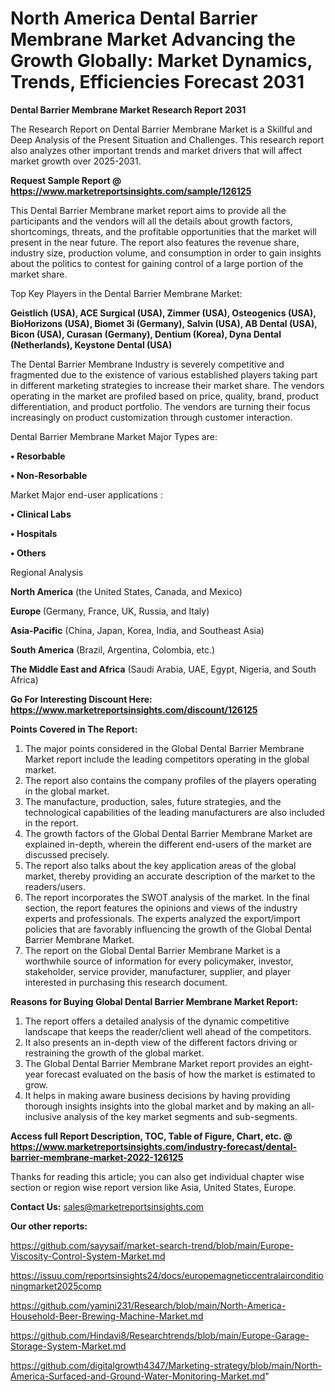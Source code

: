 # North America Dental Barrier Membrane Market Advancing the Growth Globally: Market Dynamics, Trends, Efficiencies Forecast 2031

<strong>Dental Barrier Membrane Market Research Report 2031</strong>

The Research Report on Dental Barrier Membrane Market is a Skillful and Deep Analysis of the Present Situation and Challenges. This research report also analyzes other important trends and market drivers that will affect market growth over 2025-2031.

<strong>Request Sample Report @ <a href=https://www.marketreportsinsights.com/sample/126125>https://www.marketreportsinsights.com/sample/126125</a></strong>

This Dental Barrier Membrane market report aims to provide all the participants and the vendors will all the details about growth factors, shortcomings, threats, and the profitable opportunities that the market will present in the near future. The report also features the revenue share, industry size, production volume, and consumption in order to gain insights about the politics to contest for gaining control of a large portion of the market share.

Top Key Players in the Dental Barrier Membrane Market:

<strong>Geistlich (USA), ACE Surgical (USA), Zimmer (USA), Osteogenics (USA), BioHorizons (USA), Biomet 3i (Germany), Salvin (USA), AB Dental (USA), Bicon (USA), Curasan (Germany), Dentium (Korea), Dyna Dental (Netherlands), Keystone Dental (USA)</strong>

The Dental Barrier Membrane Industry is severely competitive and fragmented due to the existence of various established players taking part in different marketing strategies to increase their market share. The vendors operating in the market are profiled based on price, quality, brand, product differentiation, and product portfolio. The vendors are turning their focus increasingly on product customization through customer interaction.

Dental Barrier Membrane Market Major Types are:

<strong>• Resorbable

• Non-Resorbable</strong>

Market Major end-user applications :

<strong>• Clinical Labs

• Hospitals

• Others</strong>

Regional Analysis

</u><strong><b>North America</b></strong> (the United States, Canada, and Mexico)

<strong><b>Europe </b></strong>(Germany, France, UK, Russia, and Italy)

<strong><b>Asia-Pacific</b></strong> (China, Japan, Korea, India, and Southeast Asia)

<strong><b>South America</b></strong> (Brazil, Argentina, Colombia, etc.)

<strong><b>The Middle East and Africa</b></strong> (Saudi Arabia, UAE, Egypt, Nigeria, and South Africa)

<strong>Go For Interesting Discount Here: <a href=https://www.marketreportsinsights.com/discount/126125>https://www.marketreportsinsights.com/discount/126125</a></strong>

<strong>Points Covered in The Report:</strong>
<ol>
  <li>The major points considered in the Global Dental Barrier Membrane Market report include the leading competitors operating in the global market.</li>
  <li>The report also contains the company profiles of the players operating in the global market.</li>
  <li>The manufacture, production, sales, future strategies, and the technological capabilities of the leading manufacturers are also included in the report.</li>
  <li>The growth factors of the Global Dental Barrier Membrane Market are explained in-depth, wherein the different end-users of the market are discussed precisely.</li>
  <li>The report also talks about the key application areas of the global market, thereby providing an accurate description of the market to the readers/users.</li>
  <li>The report incorporates the SWOT analysis of the market. In the final section, the report features the opinions and views of the industry experts and professionals. The experts analyzed the export/import policies that are favorably influencing the growth of the Global Dental Barrier Membrane Market.</li>
  <li>The report on the Global Dental Barrier Membrane Market is a worthwhile source of information for every policymaker, investor, stakeholder, service provider, manufacturer, supplier, and player interested in purchasing this research document.</li>
</ol>
<strong>Reasons for Buying Global Dental Barrier Membrane Market Report:</strong>

<ol>
  <li>The report offers a detailed analysis of the dynamic competitive landscape that keeps the reader/client well ahead of the competitors.</li>
  <li>It also presents an in-depth view of the different factors driving or restraining the growth of the global market.</li>
  <li>The Global Dental Barrier Membrane Market report provides an eight-year forecast evaluated on the basis of how the market is estimated to grow.</li>
  <li>It helps in making aware business decisions by having providing thorough insights insights into the global market and by making an all-inclusive analysis of the key market segments and sub-segments.</li>
</ol>
<strong>Access full Report Description, TOC, Table of Figure, Chart, etc. @ <a href=https://www.marketreportsinsights.com/industry-forecast/dental-barrier-membrane-market-2022-126125>https://www.marketreportsinsights.com/industry-forecast/dental-barrier-membrane-market-2022-126125</a></strong>


Thanks for reading this article; you can also get individual chapter wise section or region wise report version like Asia, United States, Europe.

<strong>Contact Us:</strong>
sales@marketreportsinsights.com

<strong>Our other reports:</strong>

<a href=https://github.com/sayysaif/market-search-trend/blob/main/Europe-Viscosity-Control-System-Market.md>https://github.com/sayysaif/market-search-trend/blob/main/Europe-Viscosity-Control-System-Market.md</a>

<a href=https://issuu.com/reportsinsights24/docs/europemagneticcentralairconditioningmarket2025comp>https://issuu.com/reportsinsights24/docs/europemagneticcentralairconditioningmarket2025comp</a>

<a href=https://github.com/yamini231/Research/blob/main/North-America-Household-Beer-Brewing-Machine-Market.md>https://github.com/yamini231/Research/blob/main/North-America-Household-Beer-Brewing-Machine-Market.md</a>

<a href=https://github.com/Hindavi8/Researchtrends/blob/main/Europe-Garage-Storage-System-Market.md>https://github.com/Hindavi8/Researchtrends/blob/main/Europe-Garage-Storage-System-Market.md</a>

<a href=https://github.com/digitalgrowth4347/Marketing-strategy/blob/main/North-America-Surfaced-and-Ground-Water-Monitoring-Market.md>https://github.com/digitalgrowth4347/Marketing-strategy/blob/main/North-America-Surfaced-and-Ground-Water-Monitoring-Market.md</a>"

